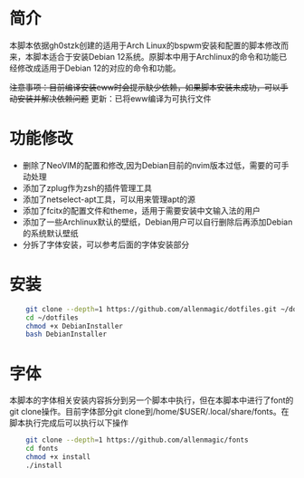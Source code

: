 # 简介
本脚本依据gh0stzk创建的适用于Arch Linux的bspwm安装和配置的脚本修改而来，本脚本适合于安装Debian 12系统。原脚本中用于Archlinux的命令和功能已经修改成适用于Debian 12的对应的命令和功能。

~~注意事项：目前编译安装eww时会提示缺少依赖，如果脚本安装未成功，可以手动安装并解决依赖问题~~
更新：已将eww编译为可执行文件

# 功能修改
- 删除了NeoVIM的配置和修改,因为Debian目前的nvim版本过低，需要的可手动处理
- 添加了zplug作为zsh的插件管理工具
- 添加了netselect-apt工具，可以用来管理apt的源
- 添加了fcitx的配置文件和theme，适用于需要安装中文输入法的用户
- 添加了一些Archlinux默认的壁纸，Debian用户可以自行删除后再添加Debian的系统默认壁纸
- 分拆了字体安装，可以参考后面的字体安装部分

# 安装
```bash
    git clone --depth=1 https://github.com/allenmagic/dotfiles.git ~/dotfiles
    cd ~/dotfiles
    chmod +x DebianInstaller
    bash DebianInstaller
```

# 字体
本脚本的字体相关安装内容拆分到另一个脚本中执行，但在本脚本中进行了font的git clone操作。目前字体部分git clone到/home/$USER/.local/share/fonts。在脚本执行完成后可以执行以下操作
```bash
    git clone --depth=1 https://github.com/allenmagic/fonts
    cd fonts
    chmod +x install
    ./install
```
